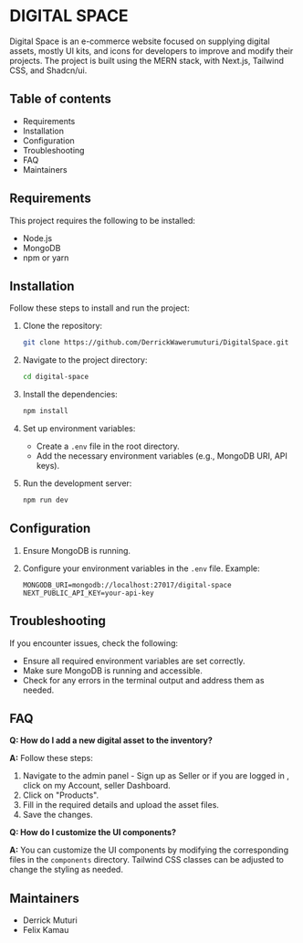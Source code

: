 # DIGITAL SPACE

Digital Space is an e-commerce website focused on supplying digital assets, mostly UI kits, and icons for developers to improve and modify their projects. The project is built using the MERN stack, with Next.js, Tailwind CSS, and Shadcn/ui.

## Table of contents

- Requirements
- Installation
- Configuration
- Troubleshooting
- FAQ
- Maintainers

## Requirements

This project requires the following to be installed:

- Node.js
- MongoDB
- npm or yarn

## Installation

Follow these steps to install and run the project:

1. Clone the repository:

   ```bash
   git clone https://github.com/DerrickWawerumuturi/DigitalSpace.git
   ```

2. Navigate to the project directory:

   ```bash
   cd digital-space
   ```

3. Install the dependencies:

   ```bash
   npm install
   ```

4. Set up environment variables:

   - Create a `.env` file in the root directory.
   - Add the necessary environment variables (e.g., MongoDB URI, API keys).

5. Run the development server:

   ```bash
   npm run dev
   ```

## Configuration

1. Ensure MongoDB is running.
2. Configure your environment variables in the `.env` file. Example:

   ```.env
   MONGODB_URI=mongodb://localhost:27017/digital-space
   NEXT_PUBLIC_API_KEY=your-api-key
   ```

## Troubleshooting

If you encounter issues, check the following:

- Ensure all required environment variables are set correctly.
- Make sure MongoDB is running and accessible.
- Check for any errors in the terminal output and address them as needed.


## FAQ

**Q: How do I add a new digital asset to the inventory?**

**A:** Follow these steps:

1. Navigate to the admin panel - Sign up as Seller or if you are logged in , click on my Account, seller Dashboard.
2. Click on "Products".
3. Fill in the required details and upload the asset files.
4. Save the changes.

**Q: How do I customize the UI components?**

**A:** You can customize the UI components by modifying the corresponding files in the `components` directory. Tailwind CSS classes can be adjusted to change the styling as needed.

## Maintainers

- Derrick Muturi
- Felix Kamau
